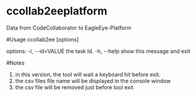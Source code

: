 # ccollab2eeplatform
Data from CodeCollaborator to EagleEye-Platform

#Usage
ccollab2ee [options]  

options:
	-i, --id=VALUE	the task Id.
	-h, --help		show this message and exit

#Notes
1. in this version, the tool will wait a keyboard hit before exit.
2. the csv files file name will be displayed in the console window
3. the csv file will be removed just before tool exit